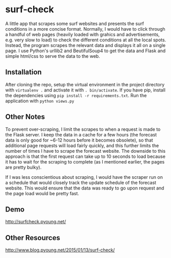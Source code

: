 # surf-check

A little app that scrapes some surf websites and presents the surf conditions in a more concise format.  Normally, I would have to click through a handful of web pages (heavily loaded with grahics and advertisements, e.g. very slow to load) to check the different conditions at all the local spots.  Instead, the program scrapes the relevant data and displays it all on a single page.  I use Python's urllib2 and BeutifulSoup4 to get the data and Flask and simple html/css to serve the data to the web.

Installation
------------
After cloning the repo, setup the virtual environment in the project directory with `virtualenv .` and activate it with `. bin/activate`.  If you have pip, install the dependencies using `pip install -r requirements.txt`.  Run the application with `python views.py`

Other Notes
-----------
To prevent over-scraping, I limit the scrapes to when a request is made to the Flask server.  I keep the data in a cache for a few hours (the forecast data is only good for ~6-12 hours before it becomes obsolete), so that additional page requests will load fairly quickly, and this further limits the number of times I have to scrape the forecast website.  The downside to this approach is that the first request can take up to 10 seconds to load because it has to wait for the scraping to complete (as I mentioned earlier, the pages are pretty bulky).

If I was less conscientious about scraping, I would have the scraper run on a schedule that would closely track the update schedule of the forecast website.  This would ensure that the data was ready to go upon request and the page load would be pretty fast.

Demo
----
http://surfcheck.pyoung.net/

Other Resources
---------------

http://www.blog.pyoung.net/2015/01/13/surf-check/


